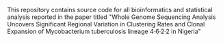 This repository contains source code for all bioinformatics and statistical analysis reported in the paper titled "Whole Genome Sequencing Analysis Uncovers Significant Regional Variation in Clustering Rates and Clonal Expansion of Mycobacterium tuberculosis lineage 4·6·2·2 in Nigeria"
